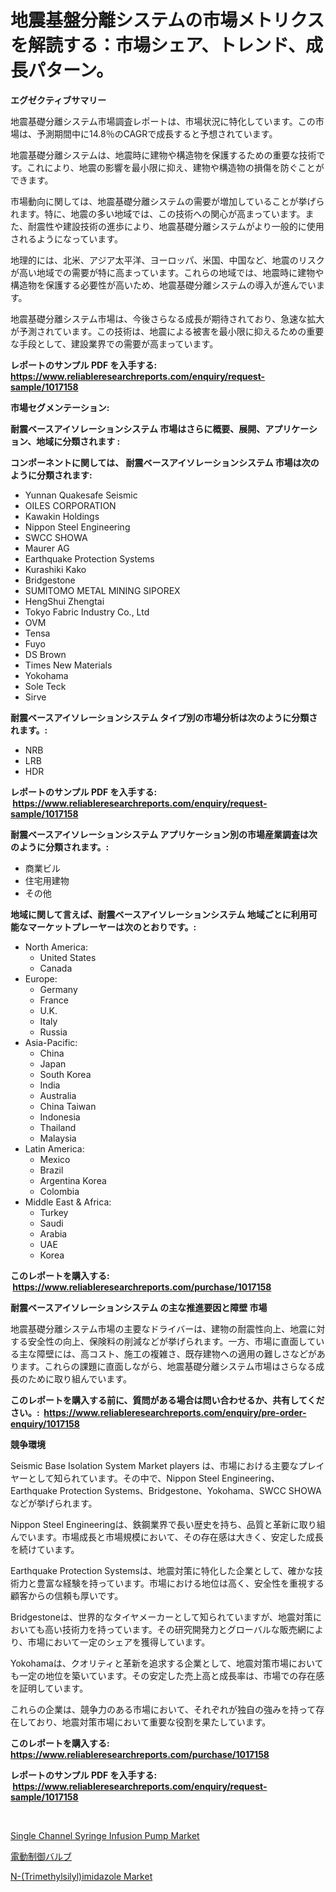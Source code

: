 <p><h1>地震基盤分離システムの市場メトリクスを解読する：市場シェア、トレンド、成長パターン。</h1></p><p><strong>エグゼクティブサマリー</strong></p>
<p><p>地震基礎分離システム市場調査レポートは、市場状況に特化しています。この市場は、予測期間中に14.8％のCAGRで成長すると予想されています。</p><p>地震基礎分離システムは、地震時に建物や構造物を保護するための重要な技術です。これにより、地震の影響を最小限に抑え、建物や構造物の損傷を防ぐことができます。</p><p>市場動向に関しては、地震基礎分離システムの需要が増加していることが挙げられます。特に、地震の多い地域では、この技術への関心が高まっています。また、耐震性や建設技術の進歩により、地震基礎分離システムがより一般的に使用されるようになっています。</p><p>地理的には、北米、アジア太平洋、ヨーロッパ、米国、中国など、地震のリスクが高い地域での需要が特に高まっています。これらの地域では、地震時に建物や構造物を保護する必要性が高いため、地震基礎分離システムの導入が進んでいます。</p><p>地震基礎分離システム市場は、今後さらなる成長が期待されており、急速な拡大が予測されています。この技術は、地震による被害を最小限に抑えるための重要な手段として、建設業界での需要が高まっています。</p></p>
<p><strong>レポートのサンプル PDF を入手する: <a href="https://www.reliableresearchreports.com/enquiry/request-sample/1017158">https://www.reliableresearchreports.com/enquiry/request-sample/1017158</a></strong></p>
<p><strong>市場セグメンテーション:</strong></p>
<p><strong> 耐震ベースアイソレーションシステム 市場はさらに概要、展開、アプリケーション、地域に分類されます :</strong></p>
<p><strong>コンポーネントに関しては、 耐震ベースアイソレーションシステム 市場は次のように分類されます: &nbsp;</strong></p>
<p><ul><li>Yunnan Quakesafe Seismic</li><li>OILES CORPORATION</li><li>Kawakin Holdings</li><li>Nippon Steel Engineering</li><li>SWCC SHOWA</li><li>Maurer AG</li><li>Earthquake Protection Systems</li><li>Kurashiki Kako</li><li>Bridgestone</li><li>SUMITOMO METAL MINING SIPOREX</li><li>HengShui Zhengtai</li><li>Tokyo Fabric Industry Co., Ltd</li><li>OVM</li><li>Tensa</li><li>Fuyo</li><li>DS Brown</li><li>Times New Materials</li><li>Yokohama</li><li>Sole Teck</li><li>Sirve</li></ul></p>
<p><strong> 耐震ベースアイソレーションシステム タイプ別の市場分析は次のように分類されます。:</strong></p>
<p><ul><li>NRB</li><li>LRB</li><li>HDR</li></ul></p>
<p><strong>レポートのサンプル PDF を入手する: &nbsp;<a href="https://www.reliableresearchreports.com/enquiry/request-sample/1017158">https://www.reliableresearchreports.com/enquiry/request-sample/1017158</a></strong></p>
<p><strong> 耐震ベースアイソレーションシステム アプリケーション別の市場産業調査は次のように分類されます。:</strong></p>
<p><ul><li>商業ビル</li><li>住宅用建物</li><li>その他</li></ul></p>
<p><strong>地域に関して言えば、耐震ベースアイソレーションシステム 地域ごとに利用可能なマーケットプレーヤーは次のとおりです。:</strong></p>
<p><ul>
    <li>
        North America:
        <ul>
            <li>United States</li>
            <li>Canada</li>
        </ul>
    </li>
    <li>
        Europe:
        <ul>
            <li>Germany</li>
            <li>France</li>
            <li>U.K.</li>
            <li>Italy</li>
            <li>Russia</li>
        </ul>
    </li>
    <li>
        Asia-Pacific:
        <ul>
            <li>China</li>
            <li>Japan</li>
            <li>South Korea</li>
            <li>India</li>
            <li>Australia</li>
            <li>China Taiwan</li>
            <li>Indonesia</li>
            <li>Thailand</li>
            <li>Malaysia</li>
        </ul>
    </li>
    <li>
        Latin America:
        <ul>
            <li>Mexico</li>
            <li>Brazil</li>
            <li>Argentina Korea</li>
            <li>Colombia</li>
        </ul>
    </li>
    <li>
        Middle East & Africa:
        <ul>
            <li>Turkey</li>
            <li>Saudi</li>
            <li>Arabia</li>
            <li>UAE</li>
            <li>Korea</li>
        </ul>
    </li>
    </ul></p>
<p><strong>このレポートを購入する: &nbsp;<a href="https://www.reliableresearchreports.com/purchase/1017158">https://www.reliableresearchreports.com/purchase/1017158</a></strong></p>
<p><strong>耐震ベースアイソレーションシステム の主な推進要因と障壁 市場</strong></p>
<p><p>地震基礎分離システム市場の主要なドライバーは、建物の耐震性向上、地震に対する安全性の向上、保険料の削減などが挙げられます。一方、市場に直面している主な障壁には、高コスト、施工の複雑さ、既存建物への適用の難しさなどがあります。これらの課題に直面しながら、地震基礎分離システム市場はさらなる成長のために取り組んでいます。</p></p>
<p><strong>このレポートを購入する前に、質問がある場合は問い合わせるか、共有してください。:&nbsp; <a href="https://www.reliableresearchreports.com/enquiry/pre-order-enquiry/1017158">https://www.reliableresearchreports.com/enquiry/pre-order-enquiry/1017158</a></strong></p>
<p><strong>競争環境</strong></p>
<p><p>Seismic Base Isolation System Market players は、市場における主要なプレイヤーとして知られています。その中で、Nippon Steel Engineering、Earthquake Protection Systems、Bridgestone、Yokohama、SWCC SHOWAなどが挙げられます。</p><p>Nippon Steel Engineeringは、鉄鋼業界で長い歴史を持ち、品質と革新に取り組んでいます。市場成長と市場規模において、その存在感は大きく、安定した成長を続けています。</p><p>Earthquake Protection Systemsは、地震対策に特化した企業として、確かな技術力と豊富な経験を持っています。市場における地位は高く、安全性を重視する顧客からの信頼も厚いです。</p><p>Bridgestoneは、世界的なタイヤメーカーとして知られていますが、地震対策においても高い技術力を持っています。その研究開発力とグローバルな販売網により、市場において一定のシェアを獲得しています。</p><p>Yokohamaは、クオリティと革新を追求する企業として、地震対策市場においても一定の地位を築いています。その安定した売上高と成長率は、市場での存在感を証明しています。</p><p>これらの企業は、競争力のある市場において、それぞれが独自の強みを持って存在しており、地震対策市場において重要な役割を果たしています。</p></p>
<p><strong>このレポートを購入する: &nbsp; <a href="https://www.reliableresearchreports.com/purchase/1017158">https://www.reliableresearchreports.com/purchase/1017158</a></strong></p>
<p><strong>レポートのサンプル PDF を入手する: &nbsp;<a href="https://www.reliableresearchreports.com/enquiry/request-sample/1017158">https://www.reliableresearchreports.com/enquiry/request-sample/1017158</a></strong><strong></strong></p>
<p>&nbsp;</p>
<p><p><a href="https://www.linkedin.com/pulse/single-channel-syringe-infusion-pump-market-size-focuses-dynamics-3wqge?trackingId=s7BAd5os6ADIbeckBMpWSw%3D%3D">Single Channel Syringe Infusion Pump Market</a></p><p><a href="https://github.com/zoetazuur/Market-Research-Report-List-1/blob/main/989916517488.md">電動制御バルブ</a></p><p><a href="https://www.linkedin.com/pulse/n-trimethylsilylimidazole-market-research-report-provides-critical-nzyuf?trackingId=KB%2B0h6JG4MR9Xh3Odoqw9A%3D%3D">N-(Trimethylsilyl)imidazole Market</a></p></p>